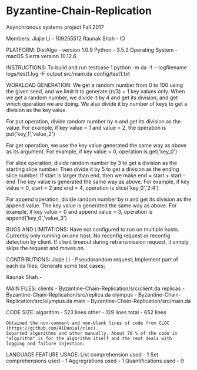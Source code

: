 # Byzantine-Chain-Replication
Asynchronous systems project Fall 2017

Members:
Jiajie Li - 109255512
Raunak Shah - ID

PLATFORM:
DistAlgo - version 1.0.9 
Python - 3.5.2
Operating System - macOS Sierra version 10.12.6 

INSTRUCTIONS:
To build and run testcase 1
	python -m da -f --logfilename logs/test1.log -F output src/main.da config/test1.txt

WORKLOAD GENERATION:
We get a random number from 0 to 100 using the given seed, and we limit it to generate (n/3) + 1 key values only. 
When we get a random number, we divide it by 4 and get its division, and get which operation we are doing. We also divide it by number of keys to get a division as the key value.

For put operation, divide random number by n and get its division as the value.
For example, if key value = 1 and value = 2, the operation is put('key_1','value_2')

For get operation, we use the key value generated the same way as above as its argument.
For example, if key value = 0, operation is get('key_0')

For slice operation, divide random number by 3 to get a division as the starting slice number. Then divide it by 5 to get a division as the ending slice number.
If start is larger than end, then we make end = start + start - end
The key value is generated the same way as above.
For example, if key value = 0, start = 2 and end = 4, operation is slice('key_0','2:4')

For append operation, divide random number by n and get its division as the append value.
The key value is generated the same way as above.
For example, if key value = 0 and append value = 3, operation is append('key_0','value_3')

BUGS AND LIMITATIONS:
Have not configured to run on multiple hosts. Currently only running on one host.
No reconfig request or reconfig detection by client. If client timeout during retransmission request, it simply skips the request and moves on.

CONTRIBUTIONS:
Jiajie Li - 
Pseudorandom request; 
Implement part of each da files;
Generate some test cases;

Raunak Shah -


MAIN FILES:
clients - Byzantine-Chain-Replication/src/client.da
replicas - Byzantine-Chain-Replication/src/replica.da
olympus - Byzantine-Chain-Replication/src/olympus.da
main - Byzantine-Chain-Replication/src/main.da

CODE SIZE:
	algorithm - 523 lines
	other - 129 lines
	total - 652 lines

	Obtained the non-comment and non-blank lines of code from CLOC (https://github.com/AlDanial/cloc).
	Separted algorithms and other manually. About 70 % of the code in "algorithm" is for the algorithm itself and the rest deals with logging and failure injection.

LANGUAGE FEATURE USAGE:
List comprehension used - 1
Set comprehensions used - 1
Aggregrations used - 1
Quantifications used - 9 
